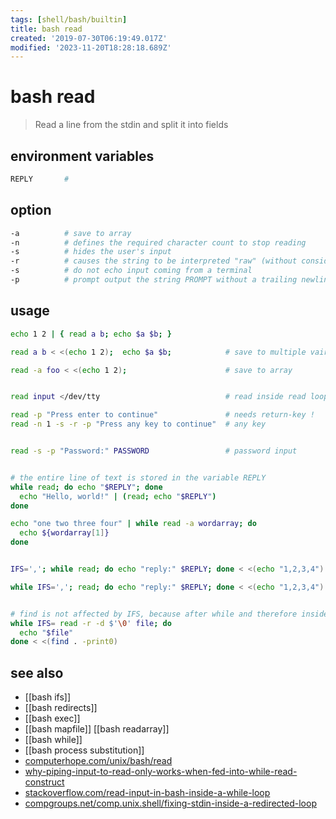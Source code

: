 ```yaml
---
tags: [shell/bash/builtin]
title: bash read
created: '2019-07-30T06:19:49.017Z'
modified: '2023-11-20T18:28:18.689Z'
---
```


# bash read

> Read a line from the stdin and split it into fields

## environment variables

```sh
REPLY       #
```

## option

```sh
-a          # save to array
-n          # defines the required character count to stop reading
-s          # hides the user's input
-r          # causes the string to be interpreted "raw" (without considering backslash escapes)
-s          # do not echo input coming from a terminal
-p          # prompt output the string PROMPT without a trailing newline before attempting to read
```

## usage

```sh
echo 1 2 | { read a b; echo $a $b; }

read a b < <(echo 1 2);  echo $a $b;            # save to multiple vairables

read -a foo < <(echo 1 2);                      # save to array


read input </dev/tty                            # read inside read loop

read -p "Press enter to continue"               # needs return-key !
read -n 1 -s -r -p "Press any key to continue"  # any key


read -s -p "Password:" PASSWORD                 # password input


# the entire line of text is stored in the variable REPLY
while read; do echo "$REPLY"; done
  echo "Hello, world!" | (read; echo "$REPLY")
done

echo "one two three four" | while read -a wordarray; do
  echo ${wordarray[1]}
done


IFS=','; while read; do echo "reply:" $REPLY; done < <(echo "1,2,3,4")

while IFS=','; read; do echo "reply:" $REPLY; done < <(echo "1,2,3,4")


# find is not affected by IFS, because after while and therefore inside loop
while IFS= read -r -d $'\0' file; do
  echo "$file"
done < <(find . -print0)
```

## see also

- [[bash ifs]]
- [[bash redirects]]
- [[bash exec]]
- [[bash mapfile]] [[bash readarray]]
- [[bash while]]
- [[bash process substitution]]
- [computerhope.com/unix/bash/read](https://www.computerhope.com/unix/bash/read.htm)
- [why-piping-input-to-read-only-works-when-fed-into-while-read-construct](https://stackoverflow.com/questions/13763942/why-piping-input-to-read-only-works-when-fed-into-while-read-construct)
- [stackoverflow.com/read-input-in-bash-inside-a-while-loop](https://stackoverflow.com/questions/6883363/read-input-in-bash-inside-a-while-loop)
- [compgroups.net/comp.unix.shell/fixing-stdin-inside-a-redirected-loop](http://compgroups.net/comp.unix.shell/fixing-stdin-inside-a-redirected-loop/400460)

